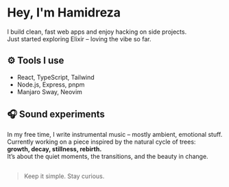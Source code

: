 # Hey, I'm Hamidreza

I build clean, fast web apps and enjoy hacking on side projects.  
Just started exploring Elixir – loving the vibe so far.

## ⚙️ Tools I use
- React, TypeScript, Tailwind
- Node.js, Express, pnpm
- Manjaro Sway, Neovim

## 🎧 Sound experiments
In my free time, I write instrumental music – mostly ambient, emotional stuff.  
Currently working on a piece inspired by the natural cycle of trees:  
**growth, decay, stillness, rebirth.**  
It’s about the quiet moments, the transitions, and the beauty in change.

##  
> Keep it simple. Stay curious.
